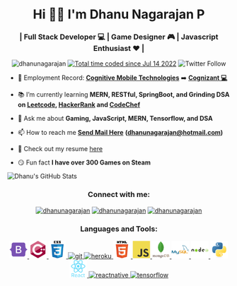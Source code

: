 <h1 align="center">Hi 👋🏻 I'm Dhanu Nagarajan P</h1>
<h3 align="center">| Full Stack Developer 💻 | Game Designer 🎮 | Javascript Enthusiast ❤️ |</h3>

<p align="center"> 
  <img src="https://komarev.com/ghpvc/?username=dhanunagarajanp&label=Profile%20views&color=0e75b6&style=plastic" alt="dhanunagarajan" />
  <a href="https://wakatime.com/@bb0f9b8d-8a41-4d25-b432-3871bdeddcd2"><img src="https://wakatime.com/badge/user/bb0f9b8d-8a41-4d25-b432-3871bdeddcd2.svg" alt="Total time coded since Jul 14 2022" /></a>
  <img alt="Twitter Follow" src="https://img.shields.io/twitter/follow/thetyrantteddy?color=%231DA1F2&logo=Twitter&style=plastic">
</p>

- 💼 Employment Record: [**Cognitive Mobile Technologies**](http://cognitivemobile.net/) ➡️ [**Cognizant 💻**](https://www.cognizant.com/)

- 📚 I’m currently learning **MERN, RESTful, SpringBoot, and Grinding DSA on [Leetcode](https://leetcode.com/dhanunagarajan/), [HackerRank](https://www.hackerrank.com/DhanuNagarajanP) and [CodeChef](https://www.codechef.com/users/dhanunagarajan)**

- 💬 Ask me about **Gaming, JavaScript, MERN, Tensorflow, and DSA**

- 📫 How to reach me [**Send Mail Here**](mailto:dhanunagarajan@hotmail.com) **(dhanunagarajan@hotmail.com)**

- 📄 Check out my resume [here]()

- 😏 Fun fact **I have over 300 Games on Steam**

<img alt="Dhanu's GitHub Stats" src="https://github-readme-stats-ochre-two.vercel.app/api?username=dhanunagarajan&show_icons=true&hide_border=false&title_color=ff652f&icon_color=FFE400&bg_color=09131B&text_color=ffffff&border_color=0c1a25" />

<!--START_SECTION:waka-->
<!--END_SECTION:waka-->

<h3 align="center">Connect with me:</h3>
<p align="center">
<a href="https://dev.to/dhanunagarajan" target="blank"><img align="center" src="https://cdn-icons-png.flaticon.com/512/5969/5969113.png" alt="dhanunagarajan" height="30" width="40" /></a>
<a href="https://www.linkedin.com/in/dhanunagarajanp/" target="blank"><img align="center" src="https://cdn-icons.flaticon.com/png/512/3536/premium/3536505.png?token=exp=1657806601~hmac=670f77fb8b242ba945558094ce4d686c" alt="dhanunagarajan" height="30" width="40" /></a>
<a href="https://instagram.com/dhanu.nagarajan" target="blank"><img align="center" src="https://cdn-icons-png.flaticon.com/512/174/174855.png" alt="dhanunagarajan" height="30" width="40" /></a>
</p>

<h3 align="center">Languages and Tools:</h3>
<p align="center"> <a href="https://getbootstrap.com" target="_blank"> <img src="https://github.com/devicons/devicon/blob/master/icons/bootstrap/bootstrap-plain.svg" alt="bootstrap" width="40" height="40"/> </a> <a href="https://www.w3schools.com/cpp/" target="_blank"> <img src="https://github.com/devicons/devicon/blob/master/icons/cplusplus/cplusplus-original.svg" alt="cplusplus" width="40" height="40"/> </a> <a href="https://www.w3schools.com/css/" target="_blank"> <img src="https://github.com/devicons/devicon/blob/master/icons/css3/css3-original-wordmark.svg" alt="css3" width="40" height="40"/> </a> <a href="https://git-scm.com/" target="_blank"> <img src="https://www.vectorlogo.zone/logos/git-scm/git-scm-icon.svg" alt="git" width="40" height="40"/> </a> <a href="https://heroku.com" target="_blank"> <img src="https://www.vectorlogo.zone/logos/heroku/heroku-icon.svg" alt="heroku" width="40" height="40"/> </a> <a href="https://www.w3.org/html/" target="_blank"> <img src="https://github.com/devicons/devicon/blob/master/icons/html5/html5-original-wordmark.svg" alt="html5" width="40" height="40"/> </a> <a href="https://developer.mozilla.org/en-US/docs/Web/JavaScript" target="_blank"> <img src="https://github.com/devicons/devicon/blob/master/icons/javascript/javascript-original.svg" alt="javascript" width="40" height="40"/> </a> <a href="https://www.mongodb.com/" target="_blank"> <img src="https://github.com/devicons/devicon/blob/master/icons/mongodb/mongodb-original-wordmark.svg" alt="mongodb" width="40" height="40"/> </a> <a href="https://www.mysql.com/" target="_blank"> <img src="https://github.com/devicons/devicon/blob/master/icons/mysql/mysql-original-wordmark.svg" alt="mysql" width="40" height="40"/> </a> <a href="https://nodejs.org" target="_blank"> <img src="https://github.com/devicons/devicon/blob/master/icons/nodejs/nodejs-original-wordmark.svg" alt="nodejs" width="40" height="40"/> </a> <a href="https://www.python.org" target="_blank"> <img src="https://github.com/devicons/devicon/blob/master/icons/python/python-original.svg" alt="python" width="40" height="40"/> </a> <a href="https://reactjs.org/" target="_blank"> <img src="https://github.com/devicons/devicon/blob/master/icons/react/react-original-wordmark.svg" alt="react" width="40" height="40"/> </a> <a href="https://reactnative.dev/" target="_blank"> <img src="https://reactnative.dev/img/header_logo.svg" alt="reactnative" width="40" height="40"/> </a> <a href="https://www.tensorflow.org" target="_blank"> <img src="https://www.vectorlogo.zone/logos/tensorflow/tensorflow-icon.svg" alt="tensorflow" width="40" height="40"/> </a> </p>

